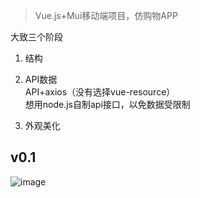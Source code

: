 
> Vue.js+Mui移动端项目，仿购物APP 


大致三个阶段  
1. 结构  
2. API数据  
API+axios（没有选择vue-resource）  
想用node.js自制api接口，以免数据受限制

3. 外观美化

v0.1
---
![image](https://github.com/Qianladeng/Shop/blob/master/%E6%BC%94%E7%A4%BA/v0.1.gif)
